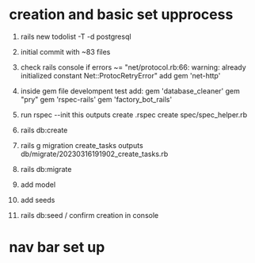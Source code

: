 # creation and basic set upprocess
1. rails new todolist -T -d postgresql
2. initial commit with ~83 files
3. check rails console
  if errors ~= "net/protocol.rb:66: warning: already initialized constant Net::ProtocRetryError"
   add gem 'net-http'

4. inside gem file develompent test add:
  gem 'database_cleaner'
  gem "pry"
  gem 'rspec-rails'
  gem 'factory_bot_rails'

5. run rspec --init
  this outputs
  create   .rspec
  create   spec/spec_helper.rb

6. rails db:create
7. rails g migration create_tasks
  outputs db/migrate/20230316191902_create_tasks.rb

8. rails db:migrate
9. add model
10. add seeds
11. rails db:seed / confirm creation in console

# nav bar set up